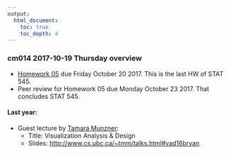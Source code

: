 ```yaml
---
output:
  html_document:
    toc: true
    toc_depth: 4
---
```


### cm014 2017-10-19 Thursday overview

  * [Homework 05](hw05_factor-figure-boss-repo-hygiene.html) due Friday October 20 2017. This is the last HW of STAT 545.
  * Peer review for Homework 05 due Monday October 23 2017. That concludes STAT 545.

#### Last year:

  * Guest lecture by [Tamara Munzner](https://www.cs.ubc.ca/~tmm/):
    - Title: Visualization Analysis & Design
    - Slides: <http://www.cs.ubc.ca/~tmm/talks.html#vad16bryan>
